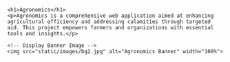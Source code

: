 <!DOCTYPE html>
<html lang="en">
<head>
    <meta charset="UTF-8">
    <meta name="viewport" content="width=device-width, initial-scale=1.0">
    <title>Agronomics</title>
</head>
<body>

    <h1>Agronomics</h1>
    <p>Agronomics is a comprehensive web application aimed at enhancing agricultural efficiency and addressing calamities through targeted aid. This project empowers farmers and organizations with essential tools and insights.</p>

    <!-- Display Banner Image -->
    <img src="static/images/bg2.jpg" alt="Agronomics Banner" width="100%">

</body>
</html>
